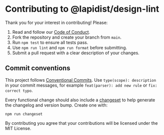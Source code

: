 # Contributing to @lapidist/design-lint

Thank you for your interest in contributing! Please:

1. Read and follow our [Code of Conduct](CODE_OF_CONDUCT.md).
2. Fork the repository and create your branch from `main`.
3. Run `npm test` to ensure all tests pass.
4. Use `npm run lint` and `npm run format` before submitting.
5. Submit a pull request with a clear description of your changes.

## Commit conventions

This project follows [Conventional Commits](https://www.conventionalcommits.org/).
Use `type(scope): description` in your commit messages, for example
`feat(parser): add new rule` or `fix: correct typo`.

Every functional change should also include a [changeset](./.changeset/README.md)
to help generate the changelog and version bump. Create one with:

```
npm run changeset
```

By contributing you agree that your contributions will be licensed under the MIT License.
